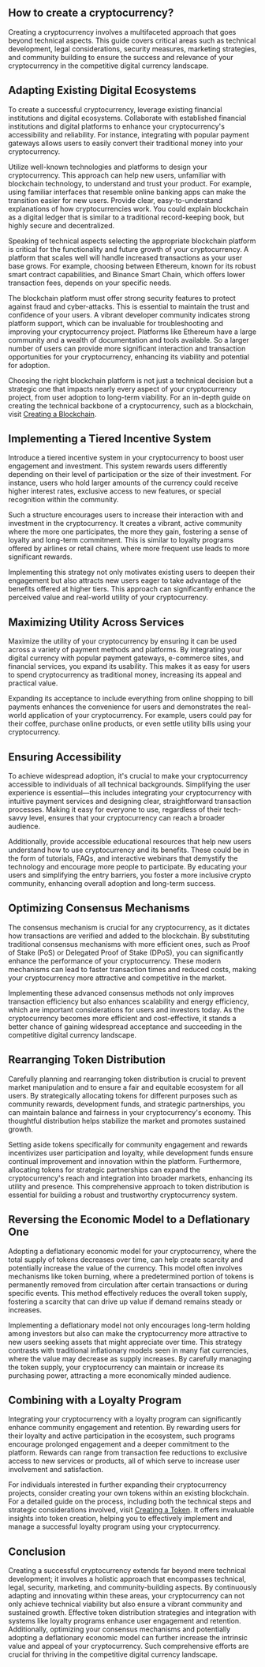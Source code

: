 ## How to create a cryptocurrency?

Creating a cryptocurrency involves a multifaceted approach that goes
beyond technical aspects. This guide covers critical areas such as
technical development, legal considerations, security measures,
marketing strategies, and community building to ensure the success
and relevance of your cryptocurrency in the competitive digital
currency landscape.

## Adapting Existing Digital Ecosystems

To create a successful cryptocurrency, leverage existing financial
institutions and digital ecosystems. Collaborate with established
financial institutions and digital platforms to enhance your
cryptocurrency's accessibility and reliability. For instance,
integrating with popular payment gateways allows users to easily
convert their traditional money into your cryptocurrency.

Utilize well-known technologies and platforms to design your
cryptocurrency. This approach can help new users, unfamiliar with
blockchain technology, to understand and trust your product. For
example, using familiar interfaces that resemble online banking apps
can make the transition easier for new users. Provide clear,
easy-to-understand explanations of how cryptocurrencies work. You
could explain blockchain as a digital ledger that is similar to a
traditional record-keeping book, but highly secure and
decentralized.

Speaking of technical aspects selecting the appropriate blockchain
platform is critical for the functionality and future growth of your
cryptocurrency. A platform that scales well will handle increased
transactions as your user base grows. For example, choosing between
Ethereum, known for its robust smart contract capabilities, and
Binance Smart Chain, which offers lower transaction fees, depends on
your specific needs.

The blockchain platform must offer strong security features to
protect against fraud and cyber-attacks. This is essential to
maintain the trust and confidence of your users. A vibrant developer
community indicates strong platform support, which can be invaluable
for troubleshooting and improving your cryptocurrency project.
Platforms like Ethereum have a large community and a wealth of
documentation and tools available. So a larger number of users can
provide more significant interaction and transaction opportunities
for your cryptocurrency, enhancing its viability and potential for
adoption.

Choosing the right blockchain platform is not just a technical
decision but a strategic one that impacts nearly every aspect of
your cryptocurrency project, from user adoption to long-term
viability. For an in-depth guide on creating the technical backbone
of a cryptocurrency, such as a blockchain, visit [Creating a Blockchain](https://onout.org/create/blockchain).

## Implementing a Tiered Incentive System

Introduce a tiered incentive system in your cryptocurrency to boost
user engagement and investment. This system rewards users
differently depending on their level of participation or the size of
their investment. For instance, users who hold larger amounts of the
currency could receive higher interest rates, exclusive access to
new features, or special recognition within the community.

Such a structure encourages users to increase their interaction with
and investment in the cryptocurrency. It creates a vibrant, active
community where the more one participates, the more they gain,
fostering a sense of loyalty and long-term commitment. This is
similar to loyalty programs offered by airlines or retail chains,
where more frequent use leads to more significant rewards.

Implementing this strategy not only motivates existing users to
deepen their engagement but also attracts new users eager to take
advantage of the benefits offered at higher tiers. This approach can
significantly enhance the perceived value and real-world utility of
your cryptocurrency.

## Maximizing Utility Across Services

Maximize the utility of your cryptocurrency by ensuring it can be
used across a variety of payment methods and platforms. By
integrating your digital currency with popular payment gateways,
e-commerce sites, and financial services, you expand its usability.
This makes it as easy for users to spend cryptocurrency as
traditional money, increasing its appeal and practical value.

Expanding its acceptance to include everything from online shopping
to bill payments enhances the convenience for users and demonstrates
the real-world application of your cryptocurrency. For example,
users could pay for their coffee, purchase online products, or even
settle utility bills using your cryptocurrency.

## Ensuring Accessibility

To achieve widespread adoption, it's crucial to make your cryptocurrency accessible to individuals of all technical backgrounds. Simplifying the user experience is essential—this includes integrating your cryptocurrency with intuitive payment services and designing clear, straightforward transaction processes. Making it easy for everyone to use, regardless of their tech-savvy level, ensures that your cryptocurrency can reach a broader audience.

Additionally, provide accessible educational resources that help new users understand how to use cryptocurrency and its benefits. These could be in the form of tutorials, FAQs, and interactive webinars that demystify the technology and encourage more people to participate. By educating your users and simplifying the entry barriers, you foster a more inclusive crypto community, enhancing overall adoption and long-term success.

## Optimizing Consensus Mechanisms

The consensus mechanism is crucial for any cryptocurrency, as it dictates how transactions are verified and added to the blockchain. By substituting traditional consensus mechanisms with more efficient ones, such as Proof of Stake (PoS) or Delegated Proof of Stake (DPoS), you can significantly enhance the performance of your cryptocurrency. These modern mechanisms can lead to faster transaction times and reduced costs, making your cryptocurrency more attractive and competitive in the market.

Implementing these advanced consensus methods not only improves transaction efficiency but also enhances scalability and energy efficiency, which are important considerations for users and investors today. As the cryptocurrency becomes more efficient and cost-effective, it stands a better chance of gaining widespread acceptance and succeeding in the competitive digital currency landscape.

## Rearranging Token Distribution

Carefully planning and rearranging token distribution is crucial to prevent market manipulation and to ensure a fair and equitable ecosystem for all users. By strategically allocating tokens for different purposes such as community rewards, development funds, and strategic partnerships, you can maintain balance and fairness in your cryptocurrency's economy. This thoughtful distribution helps stabilize the market and promotes sustained growth.

Setting aside tokens specifically for community engagement and rewards incentivizes user participation and loyalty, while development funds ensure continual improvement and innovation within the platform. Furthermore, allocating tokens for strategic partnerships can expand the cryptocurrency's reach and integration into broader markets, enhancing its utility and presence. This comprehensive approach to token distribution is essential for building a robust and trustworthy cryptocurrency system.

## Reversing the Economic Model to a Deflationary One

Adopting a deflationary economic model for your cryptocurrency, where the total supply of tokens decreases over time, can help create scarcity and potentially increase the value of the currency. This model often involves mechanisms like token burning, where a predetermined portion of tokens is permanently removed from circulation after certain transactions or during specific events. This method effectively reduces the overall token supply, fostering a scarcity that can drive up value if demand remains steady or increases.

Implementing a deflationary model not only encourages long-term holding among investors but also can make the cryptocurrency more attractive to new users seeking assets that might appreciate over time. This strategy contrasts with traditional inflationary models seen in many fiat currencies, where the value may decrease as supply increases. By carefully managing the token supply, your cryptocurrency can maintain or increase its purchasing power, attracting a more economically minded audience.

## Combining with a Loyalty Program

Integrating your cryptocurrency with a loyalty program can significantly enhance community engagement and retention. By rewarding users for their loyalty and active participation in the ecosystem, such programs encourage prolonged engagement and a deeper commitment to the platform. Rewards can range from transaction fee reductions to exclusive access to new services or products, all of which serve to increase user involvement and satisfaction.

For individuals interested in further expanding their cryptocurrency projects, consider creating your own tokens within an existing blockchain. For a detailed guide on the process, including both the technical steps and strategic considerations involved, visit [Creating a Token](https://onout.org/create/token). It offers invaluable insights into token creation, helping you to effectively implement and manage a successful loyalty program using your cryptocurrency.

## Conclusion

Creating a successful cryptocurrency extends far beyond mere technical development; it involves a holistic approach that encompasses technical, legal, security, marketing, and community-building aspects. By continuously adapting and innovating within these areas, your cryptocurrency can not only achieve technical viability but also ensure a vibrant community and sustained growth. Effective token distribution strategies and integration with systems like loyalty programs enhance user engagement and retention. Additionally, optimizing your consensus mechanisms and potentially adopting a deflationary economic model can further increase the intrinsic value and appeal of your cryptocurrency. Such comprehensive efforts are crucial for thriving in the competitive digital currency landscape.
